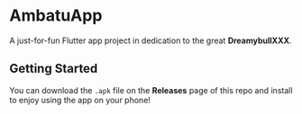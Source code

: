 # AmbatuApp

A just-for-fun Flutter app project in dedication to the great **DreamybullXXX**.

## Getting Started

You can download the `.apk` file on the **Releases** page of this repo and install to enjoy using the app on your phone!

